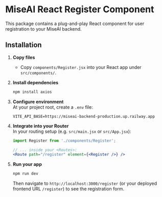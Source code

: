 # MiseAI React Register Component

This package contains a plug-and-play React component for user registration to your MiseAI backend.

## Installation

1. **Copy files**  
   - Copy `components/Register.jsx` into your React app under `src/components/`.

2. **Install dependencies**  
   ```bash
   npm install axios
   ```

3. **Configure environment**  
   At your project root, create a `.env` file:
   ```
   VITE_API_BASE=https://miseai-backend-production.up.railway.app
   ```

4. **Integrate into your Router**  
   In your routing setup (e.g. `src/main.jsx` or `src/App.jsx`):
   ```jsx
   import Register from './components/Register';

   // ... inside your <Routes>:
   <Route path="/register" element={<Register />} />
   ```

5. **Run your app**  
   ```bash
   npm run dev
   ```
   Then navigate to `http://localhost:3000/register` (or your deployed frontend URL `/register`) to see the registration form.
